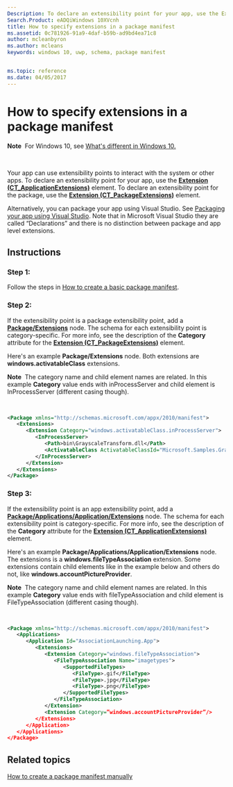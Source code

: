 ```yaml
---
Description: To declare an extensibility point for your app, use the Extension (CT\_ApplicationExtensions) element. To declare an extensibility point for the package, use the Extension (CT\_PackageExtensions) element.
Search.Product: eADQiWindows 10XVcnh
title: How to specify extensions in a package manifest
ms.assetid: 0c781926-91a9-4daf-b59b-ad9bd4ea71c8
author: mcleanbyron
ms.author: mcleans
keywords: windows 10, uwp, schema, package manifest


ms.topic: reference
ms.date: 04/05/2017
---
```


# How to specify extensions in a package manifest


**Note**  For Windows 10, see [What's different in Windows 10.](uapmanifestschema/what-s-changed-in-windows-10.md)

 

Your app can use extensibility points to interact with the system or other apps. To declare an extensibility point for your app, use the [**Extension (CT\_ApplicationExtensions)**](https://msdn.microsoft.com/library/windows/apps/br211400) element. To declare an extensibility point for the package, use the [**Extension (CT\_PackageExtensions)**](https://msdn.microsoft.com/library/windows/apps/br211434) element.

Alternatively, you can package your app using Visual Studio. See [Packaging your app using Visual Studio](https://msdn.microsoft.com/windows/uwp/packaging/index). Note that in Microsoft Visual Studio they are called “Declarations” and there is no distinction between package and app level extensions.

## Instructions

### Step 1:

Follow the steps in [How to create a basic package manifest](how-to-create-a-basic-package-manifest.md).

### Step 2:

If the extensibility point is a package extensibility point, add a [**Package/Extensions**](https://msdn.microsoft.com/library/windows/apps/br211435) node. The schema for each extensibility point is category-specific. For more info, see the description of the **Category** attribute for the [**Extension (CT\_PackageExtensions)**](https://msdn.microsoft.com/library/windows/apps/br211434) element.

Here's an example **Package/Extensions** node. Both extensions are **windows.activatableClass** extensions.

**Note**  The category name and child element names are related. In this example **Category** value ends with inProcessServer and child element is InProcessServer (different casing though).

 

```XML
<Package xmlns="http://schemas.microsoft.com/appx/2010/manifest">
   <Extensions>
      <Extension Category="windows.activatableClass.inProcessServer">
         <InProcessServer>
            <Path>bin\GrayscaleTransform.dll</Path>
            <ActivatableClass ActivatableClassId="Microsoft.Samples.GrayscaleEffect" ThreadingModel="both" />
         </InProcessServer>
      </Extension>
   </Extensions>
</Package>
```

### Step 3:

If the extensibility point is an app extensibility point, add a [**Package/Applications/Application/Extensions**](https://msdn.microsoft.com/library/windows/apps/br211401) node. The schema for each extensibility point is category-specific. For more info, see the description of the **Category** attribute for the [**Extension (CT\_ApplicationExtensions)**](https://msdn.microsoft.com/library/windows/apps/br211400) element.

Here's an example **Package/Applications/Application/Extensions** node. The extensions is a **windows.fileTypeAssociation** extension. Some extensions contain child elements like in the example below and others do not, like **windows.accountPictureProvider**.

**Note**  The category name and child element names are related. In this example **Category** value ends with fileTypeAssociation and child element is FileTypeAssociation (different casing though).

 

```XML
<Package xmlns="http://schemas.microsoft.com/appx/2010/manifest">
   <Applications>
      <Application Id="AssociationLaunching.App">
         <Extensions>
            <Extension Category="windows.fileTypeAssociation">
               <FileTypeAssociation Name="imagetypes">
                  <SupportedFileTypes>
                     <FileType>.gif</FileType>
                     <FileType>.jpg</FileType>
                     <FileType>.png</FileType>
                  </SupportedFileTypes>
               </FileTypeAssociation>
            </Extension>
            <Extension Category=”windows.accountPictureProvider”/>
         </Extensions>
      </Application>
   </Applications>
</Package>
```

## Related topics


[How to create a package manifest manually](how-to-create-a-package-manifest-manually.md)

 

 



